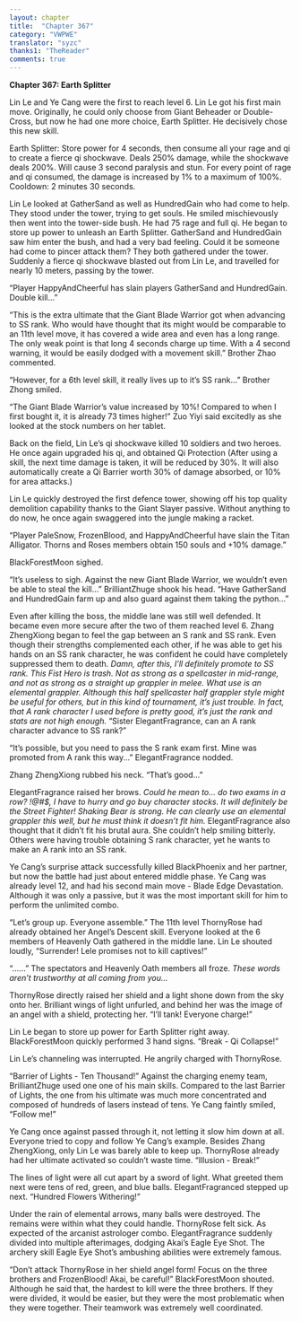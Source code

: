 ```yaml
---
layout: chapter
title:  "Chapter 367"
category: "VWPWE"
translator: "syzc"
thanks1: "TheReader"
comments: true
---
```


**Chapter 367: Earth Splitter**

Lin Le and Ye Cang were the first to reach level 6. Lin Le got his first main move. Originally, he could only choose from Giant Beheader or Double-Cross, but now he had one more choice, Earth Splitter. He decisively chose this new skill.

Earth Splitter: Store power for 4 seconds, then consume all your rage and qi to create a fierce qi shockwave. Deals 250% damage, while the shockwave deals 200%. Will cause 3 second paralysis and stun. For every point of rage and qi consumed, the damage is increased by 1% to a maximum of 100%. Cooldown: 2 minutes 30 seconds.

Lin Le looked at GatherSand as well as HundredGain who had come to help. They stood under the tower, trying to get souls. He smiled mischievously then went into the tower-side bush. He had 75 rage and full qi. He began to store up power to unleash an Earth Splitter. GatherSand and HundredGain saw him enter the bush, and had a very bad feeling. Could it be someone had come to pincer attack them? They both gathered under the tower. Suddenly a fierce qi shockwave blasted out from Lin Le, and travelled for nearly 10 meters, passing by the tower.

“Player HappyAndCheerful has slain players GatherSand and HundredGain. Double kill...”

“This is the extra ultimate that the Giant Blade Warrior got when advancing to SS rank. Who would have thought that its might would be comparable to an 11th level move, it has covered a wide area and even has a long range. The only weak point is that long 4 seconds charge up time. With a 4 second warning, it would be easily dodged with a movement skill.” Brother Zhao commented.

“However, for a 6th level skill, it really lives up to it’s SS rank...” Brother Zhong smiled.

“The Giant Blade Warrior’s value increased by 10%! Compared to when I first bought it, it is already 73 times higher!” Zuo Yiyi said excitedly as she looked at the stock numbers on her tablet.

Back on the field, Lin Le’s qi shockwave killed 10 soldiers and two heroes. He once again upgraded his qi, and obtained Qi Protection (After using a skill, the next time damage is taken, it will be reduced by 30%. It will also automatically create a Qi Barrier worth 30% of damage absorbed, or 10% for area attacks.)

Lin Le quickly destroyed the first defence tower, showing off his top quality demolition capability thanks to the Giant Slayer passive. Without anything to do now, he once again swaggered into the jungle making a racket.

“Player PaleSnow, FrozenBlood, and HappyAndCheerful have slain the Titan Alligator. Thorns and Roses members obtain 150 souls and +10% damage.”

BlackForestMoon sighed.

“It’s useless to sigh. Against the new Giant Blade Warrior, we wouldn’t even be able to steal the kill...” BrilliantZhuge shook his head. “Have GatherSand and HundredGain farm up and also guard against them taking the python...”

Even after killing the boss, the middle lane was still well defended. It became even more secure after the two of them reached level 6. Zhang ZhengXiong began to feel the gap between an S rank and SS rank. Even though their strengths complemented each other, if he was able to get his hands on an SS rank character, he was confident he could have completely suppressed them to death. *Damn, after this, I’ll definitely promote to SS rank. This Fist Hero is trash. Not as strong as a spellcaster in mid-range, and not as strong as a straight up grappler in melee. What use is an elemental grappler. Although this half spellcaster half grappler style might be useful for others, but in this kind of tournament, it’s just trouble. In fact, that A rank character I used before is pretty good, it’s just the rank and stats are not high enough.* “Sister ElegantFragrance, can an A rank character advance to SS rank?”

“It’s possible, but you need to pass the S rank exam first. Mine was promoted from A rank this way...” ElegantFragrance nodded.

Zhang ZhengXiong rubbed his neck. “That’s good...”

ElegantFragrance raised her brows. *Could he mean to… do two exams in a row? !@#$, I have to hurry and go buy character stocks. It will definitely be the Street Fighter! Shaking Bear is strong. He can clearly use an elemental grappler this well, but he must think it doesn’t fit him.* ElegantFragrance also thought that it didn’t fit his brutal aura. She couldn’t help smiling bitterly. Others were having trouble obtaining S rank character, yet he wants to make an A rank into an SS rank.

Ye Cang’s surprise attack successfully killed BlackPhoenix and her partner, but now the battle had just about entered middle phase. Ye Cang was already level 12, and had his second main move - Blade Edge Devastation. Although it was only a passive, but it was the most important skill for him to perform the unlimited combo.

“Let’s group up. Everyone assemble.” The 11th level ThornyRose had already obtained her Angel’s Descent skill. Everyone looked at the 6 members of Heavenly Oath gathered in the middle lane. Lin Le shouted loudly, “Surrender! Lele promises not to kill captives!”

“......” The spectators and Heavenly Oath members all froze. *These words aren’t trustworthy at all coming from you...*

ThornyRose directly raised her shield and a light shone down from the sky onto her. Brilliant wings of light unfurled, and behind her was the image of an angel with a shield, protecting her. “I’ll tank! Everyone charge!”

Lin Le began to store up power for Earth Splitter right away. BlackForestMoon quickly performed 3 hand signs. “Break - Qi Collapse!”

Lin Le’s channeling was interrupted. He angrily charged with ThornyRose.

“Barrier of Lights - Ten Thousand!” Against the charging enemy team, BrilliantZhuge used one one of his main skills. Compared to the last Barrier of Lights, the one from his ultimate was much more concentrated and composed of hundreds of lasers instead of tens. Ye Cang faintly smiled, “Follow me!”

Ye Cang once against passed through it, not letting it slow him down at all. Everyone tried to copy and follow Ye Cang’s example. Besides Zhang ZhengXiong, only Lin Le was barely able to keep up. ThornyRose already had her ultimate activated so couldn’t waste time. “Illusion - Break!”

The lines of light were all cut apart by a sword of light. What greeted them next were tens of red, green, and blue balls. ElegantFragranced stepped up next. “Hundred Flowers Withering!”

Under the rain of elemental arrows, many balls were destroyed. The remains were within what they could handle. ThornyRose felt sick. As expected of the arcanist astrologer combo. ElegantFragrance suddenly divided into multiple afterimages, dodging Akai’s Eagle Eye Shot. The archery skill Eagle Eye Shot’s ambushing abilities were extremely famous.

“Don’t attack ThornyRose in her shield angel form! Focus on the three brothers and FrozenBlood! Akai, be careful!” BlackForestMoon shouted. Although he said that, the hardest to kill were the three brothers. If they were divided, it would be easier, but they were the most problematic when they were together. Their teamwork was extremely well coordinated.

